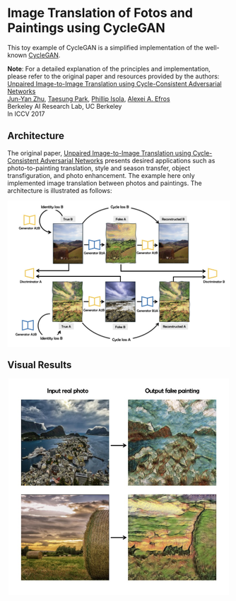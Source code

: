 # Image Translation of Fotos and Paintings using CycleGAN
This toy example of CycleGAN is a simplified implementation of the well-known [CycleGAN](https://github.com/junyanz/CycleGAN).

**Note**: For a detailed explanation of the principles and implementation, please refer to the original paper and resources provided by the authors: <br />
[Unpaired Image-to-Image Translation using Cycle-Consistent Adversarial Networks](https://junyanz.github.io/CycleGAN/) <br />
[Jun-Yan Zhu](https://people.eecs.berkeley.edu/~junyanz/), [Taesung Park](https://taesung.me/), [Phillip Isola](http://web.mit.edu/phillipi/), [Alexei A. Efros](https://people.eecs.berkeley.edu/~efros/) <br />
Berkeley AI Research Lab, UC Berkeley <br />
In ICCV 2017 <br />

## Architecture
The original paper, [Unpaired Image-to-Image Translation using Cycle-Consistent Adversarial Networks](https://ieeexplore.ieee.org/document/8237506) presents desired applications such as photo-to-painting translation, style and season transfer, object transfiguration, and photo enhancement. The example here only implemented image translation between photos and paintings. The architecture is illustrated as follows:
<p align="center">
  <img src="https://github.com/keerfish/Cycle-GAN/blob/main/imgs/architecture_c.jpg" align="center" width="550px"/>
</p>

## Visual Results
<p align="center">
  <img src="https://github.com/keerfish/Cycle-GAN/blob/main/imgs/result.jpg" align="center" width="500px"/>
</p>
